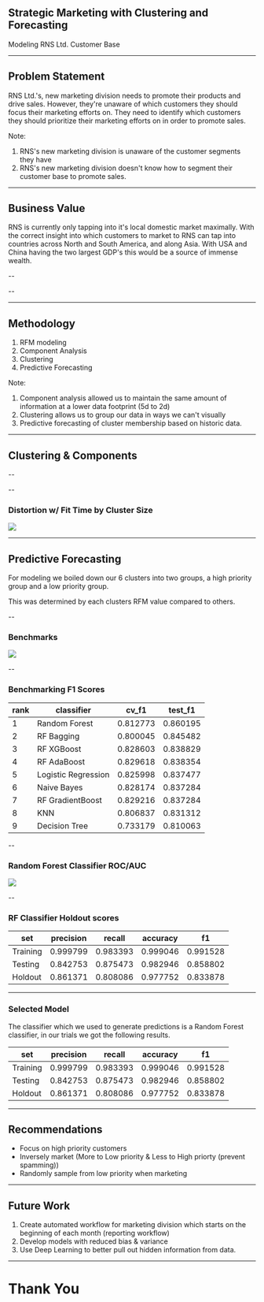 ## Strategic Marketing with Clustering and Forecasting

Modeling RNS Ltd. Customer Base <!-- .element: style="font-size: x-large;" -->

---

## Problem Statement

RNS Ltd.'s, new marketing division needs to promote their products and drive sales. 
However, they're unaware of which customers they should focus their marketing efforts on.
They need to identify which customers they should prioritize their marketing efforts on
in order to promote sales.

Note:

1. RNS's new marketing division is unaware of the customer segments they have
2. RNS's new marketing division doesn't know how to segment their customer base to
   promote sales.

---

## Business Value

RNS is currently only tapping into it's local domestic market maximally. With the correct
insight into which customers to market to RNS can tap into countries across North and South America, and along Asia. With USA and China having the two largest GDP's this would be a source of immense wealth.

-- <!-- .element: data-background-iframe="visuals/02-EDA-regional-sales-choropleth.html" data-preload-->

-- <!-- .element: data-background-iframe="visuals/02-EDA-unique-customers-by-region.html" data-preload-->

---

## Methodology

1. RFM modeling
2. Component Analysis
3. Clustering
4. Predictive Forecasting

Note:

1. Component analysis allowed us to maintain the same amount of information at a lower data footprint (5d to 2d)
2. Clustering allows us to group our data in ways we can't visually
3. Predictive forecasting of cluster membership based on historic data.

---

## Clustering & Components

-- <!-- .element: data-background-iframe="visuals/03-pca-clusters.html" data-preload-->

--

### Distortion w/ Fit Time by Cluster Size

<div class="r-stretch">
  <img src="visuals/03-Skellet0r-clustering_21_0.png">
</div>

---

## Predictive Forecasting

For modeling we boiled down our 6 clusters into two groups,
a high priority group and a low priority group.

This was determined by each clusters RFM value compared to others.

--

### Benchmarks

<div class="r-stretch">
  <img src="visuals/04-Skellet0r-predictive-modeling_files/04-Skellet0r-predictive-modeling_15_0.png">
</div>

-- 

### Benchmarking F1 Scores

<div style="font-size: x-large;">
<table>
<thead>
<tr>
<th>rank</th>
<th>classifier</th>
<th>cv_f1</th>
<th>test_f1</th>
</tr>
</thead>
<tbody>
<tr>
<td>1</td>
<td>Random Forest</td>
<td>0.812773</td>
<td>0.860195</td>
</tr>
<tr>
<td>2</td>
<td>RF Bagging</td>
<td>0.800045</td>
<td>0.845482</td>
</tr>
<tr>
<td>3</td>
<td>RF XGBoost</td>
<td>0.828603</td>
<td>0.838829</td>
</tr>
<tr>
<td>4</td>
<td>RF AdaBoost</td>
<td>0.829618</td>
<td>0.838354</td>
</tr>
<tr>
<td>5</td>
<td>Logistic Regression</td>
<td>0.825998</td>
<td>0.837477</td>
</tr>
<tr>
<td>6</td>
<td>Naive Bayes</td>
<td>0.828174</td>
<td>0.837284</td>
</tr>
<tr>
<td>7</td>
<td>RF GradientBoost</td>
<td>0.829216</td>
<td>0.837284</td>
</tr>
<tr>
<td>8</td>
<td>KNN</td>
<td>0.806837</td>
<td>0.831312</td>
</tr>
<tr>
<td>9</td>
<td>Decision Tree</td>
<td>0.733179</td>
<td>0.810063</td>
</tr>
</tbody>
</table>
</div>

--

### Random Forest Classifier ROC/AUC

<div class="r-stretch">
  <img src="visuals/04-Skellet0r-predictive-modeling_files/04-Skellet0r-predictive-modeling_36_0.png">
</div>


-- 

### RF Classifier Holdout scores

<div style="font-size: x-large;">
<table>
<thead>
<tr>
<th>set</th>
<th>precision</th>
<th>recall</th>
<th>accuracy</th>
<th>f1</th>
</tr>
</thead>
<tbody>
<tr>
<td>Training</td>
<td>0.999799</td>
<td>0.983393</td>
<td>0.999046</td>
<td>0.991528</td>
</tr>
<tr>
<td>Testing</td>
<td>0.842753</td>
<td>0.875473</td>
<td>0.982946</td>
<td>0.858802</td>
</tr>
<tr>
<td>Holdout</td>
<td>0.861371</td>
<td>0.808086</td>
<td>0.977752</td>
<td>0.833878</td>
</tr>
</tbody>
</table>
</div>


---

### Selected Model

The classifier which we used to generate predictions is a Random Forest classifier, in our trials we got the following results.

<div style="font-size: x-large;">
<table>
<thead>
<tr>
<th>set</th>
<th>precision</th>
<th>recall</th>
<th>accuracy</th>
<th>f1</th>
</tr>
</thead>
<tbody>
<tr>
<td>Training</td>
<td>0.999799</td>
<td>0.983393</td>
<td>0.999046</td>
<td>0.991528</td>
</tr>
<tr>
<td>Testing</td>
<td>0.842753</td>
<td>0.875473</td>
<td>0.982946</td>
<td>0.858802</td>
</tr>
<tr>
<td>Holdout</td>
<td>0.861371</td>
<td>0.808086</td>
<td>0.977752</td>
<td>0.833878</td>
</tr>
</tbody>
</table>
</div>

---

## Recommendations

- Focus on high priority customers
- Inversely market (More to Low priority & Less to High priorty (prevent spamming))
- Randomly sample from low priority when marketing

---

## Future Work

1. Create automated workflow for marketing division which starts on the beginning of each month (reporting workflow)
2. Develop models with reduced bias & variance
3. Use Deep Learning to better pull out hidden information from data.

---

# Thank You